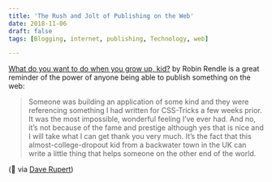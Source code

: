 ```yaml
---
title: 'The Rush and Jolt of Publishing on the Web'
date: 2018-11-06
draft: false
tags: [Blogging, internet, publishing, Technology, web]

---
```


[What do you want to do when you grow up, kid?](https://robinrendle.com/notes/what-do-you-want-to-do-when-you-grow-up-kid/) by Robin Rendle is a great reminder of the power of anyone being able to publish something on the web:

> Someone was building an application of some kind and they were referencing something I had written for CSS-Tricks a few weeks prior. It was the most impossible, wonderful feeling I’ve ever had. And no, it’s not because of the fame and prestige although yes that is nice and I will take what I can get thank you very much. It’s the fact that this almost-college-dropout kid from a backwater town in the UK can write a little thing that helps someone on the other end of the world.

(🔗 via [Dave Rupert](https://twitter.com/davatron5000/status/1059814196106457088))